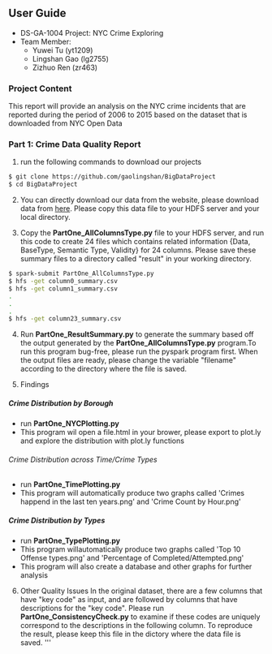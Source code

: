 ## User Guide
- DS-GA-1004  Project: NYC Crime Exploring
- Team Member:
  - Yuwei Tu (yt1209)
  - Lingshan Gao (lg2755)
  - Zizhuo Ren (zr463)


### Project Content
This report will provide an analysis on the NYC crime incidents that are reported during the period of 2006 to 2015 based on the dataset that is downloaded from NYC Open Data


### Part 1: Crime Data Quality Report
1. run the following commands to download our projects
``` sh
$ git clone https://github.com/gaolingshan/BigDataProject
$ cd BigDataProject
```

2. You can directly download our data from the website, please download data from [here](https://data.cityofnewyork.us/Public-Safety/NYPD-Complaint-Data-Historic/qgea-i56i). Please copy this data file to your HDFS server and your local directory.

3. Copy the **PartOne_AllColumnsType.py** file to your HDFS server, and run this code to create 24 files which contains related information {Data, BaseType, Semantic Type, Validity} for 24 columns. Please save these summary files to a directory called "result" in your working directory.
``` sh
$ spark-submit PartOne_AllColumnsType.py
$ hfs -get column0_summary.csv
$ hfs -get column1_summary.csv
.
.
.
$ hfs -get column23_summary.csv
```

4. Run **PartOne_ResultSummary.py** to generate the summary based off the output generated by the **PartOne_AllColumnsType.py** program.To run this program bug-free, please run the pyspark program first. When the output files are ready, please change the variable "filename" according to the directory where the file is saved.


5. Findings

##### Crime Distribution by Borough

- run **PartOne_NYCPlotting.py**
- This program wil open a file.html in your brower, please export to plot.ly and explore the distribution with plot.ly functions

###### Crime Distribution across Time/Crime Types
- run **PartOne_TimePlotting.py**
- This program will automatically produce two graphs called 'Crimes happend in the last ten years.png' and 'Crime Count by Hour.png'

##### Crime Distribution by Types
- run **PartOne_TypePlotting.py**
- This program willautomatically produce two graphs called 'Top 10 Offense types.png' and 'Percentage of Completed/Attempted.png'
- This program will also create a database and other graphs for further analysis

6. Other Quality Issues
In the original dataset, there are a few columns that have "key code" as input, and are followed by columns that have descriptions for the "key code".
Please run **PartOne_ConsistencyCheck.py** to examine if these codes are uniquely correspond to the descriptions in the following column. To reproduce the result, please keep this file in the dictory where the data file is saved.
'''